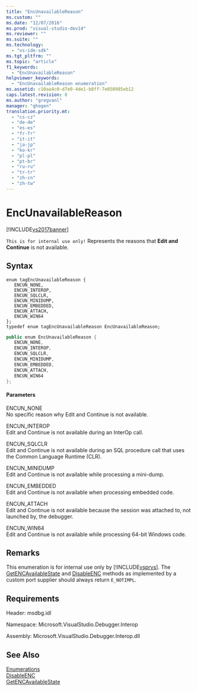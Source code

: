 ```yaml
---
title: "EncUnavailableReason"
ms.custom: ""
ms.date: "12/07/2016"
ms.prod: "visual-studio-dev14"
ms.reviewer: ""
ms.suite: ""
ms.technology: 
  - "vs-ide-sdk"
ms.tgt_pltfrm: ""
ms.topic: "article"
f1_keywords: 
  - "EncUnavailableReason"
helpviewer_keywords: 
  - "EncUnavailableReason enumeration"
ms.assetid: c10aa4c0-d7e0-4de1-b8ff-7e050985eb12
caps.latest.revision: 8
ms.author: "gregvanl"
manager: "ghogen"
translation.priority.mt: 
  - "cs-cz"
  - "de-de"
  - "es-es"
  - "fr-fr"
  - "it-it"
  - "ja-jp"
  - "ko-kr"
  - "pl-pl"
  - "pt-br"
  - "ru-ru"
  - "tr-tr"
  - "zh-cn"
  - "zh-tw"
---
```

# EncUnavailableReason
[!INCLUDE[vs2017banner](../../../code-quality/includes/vs2017banner.md)]

`This is for internal use only!` Represents the reasons that **Edit and Continue** is not available.  
  
## Syntax  
  
```cpp#  
enum tagEncUnavailableReason {  
   ENCUN_NONE,  
   ENCUN_INTEROP,  
   ENCUN_SQLCLR,  
   ENCUN_MINIDUMP,  
   ENCUN_EMBEDDED,  
   ENCUN_ATTACH,  
   ENCUN_WIN64  
};  
typedef enum tagEncUnavailableReason EncUnavailableReason;  
```  
  
```c#  
public enum EncUnavailableReason {  
   ENCUN_NONE,  
   ENCUN_INTEROP,  
   ENCUN_SQLCLR,  
   ENCUN_MINIDUMP,  
   ENCUN_EMBEDDED,  
   ENCUN_ATTACH,  
   ENCUN_WIN64  
};  
```  
  
#### Parameters  
 ENCUN_NONE  
 No specific reason why Edit and Continue is not available.  
  
 ENCUN_INTEROP  
 Edit and Continue is not available during an InterOp call.  
  
 ENCUN_SQLCLR  
 Edit and Continue is not available during an SQL procedure call that uses the Common Language Runtime (CLR).  
  
 ENCUN_MINIDUMP  
 Edit and Continue is not available while processing a mini-dump.  
  
 ENCUN_EMBEDDED  
 Edit and Continue is not available when processing embedded code.  
  
 ENCUN_ATTACH  
 Edit and Continue is not available because the session was attached to, not launched by, the debugger.  
  
 ENCUN_WIN64  
 Edit and Continue is not available while processing 64-bit Windows code.  
  
## Remarks  
 This enumeration is for internal use only by [!INCLUDE[vsprvs](../../../code-quality/includes/vsprvs_md.md)]. The [GetENCAvailableState](../../../extensibility/debugger/reference/idebugprocess3--getencavailablestate.md) and [DisableENC](../../../extensibility/debugger/reference/idebugprocess3--disableenc.md) methods as implemented by a custom port supplier should always return `E_NOTIMPL`.  
  
## Requirements  
 Header: msdbg.idl  
  
 Namespace: Microsoft.VisualStudio.Debugger.Interop  
  
 Assembly: Microsoft.VisualStudio.Debugger.Interop.dll  
  
## See Also  
 [Enumerations](../../../extensibility/debugger/reference/enumerations--visual-studio-debugging-.md)   
 [DisableENC](../../../extensibility/debugger/reference/idebugprocess3--disableenc.md)   
 [GetENCAvailableState](../../../extensibility/debugger/reference/idebugprocess3--getencavailablestate.md)